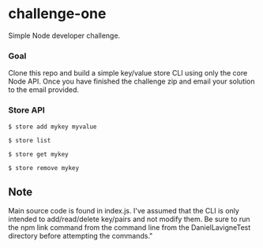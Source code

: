 # challenge-one
Simple Node developer challenge.

### Goal
Clone this repo and build a simple key/value store CLI using only the core Node API. Once you have finished the challenge zip and email your solution to the email provided.

### Store API

`$ store add mykey myvalue`

`$ store list`

`$ store get mykey`

`$ store remove mykey`

## Note
Main source code is found in index.js.
I've assumed that the CLI is only intended to add/read/delete key/pairs and not modify them.
Be sure to run the npm link command from the command line from the DanielLavigneTest directory before attempting the commands." 
